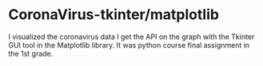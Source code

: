# CoronaVirus-tkinter/matplotlib

I visualized the coronavirus data I get the API on the graph with the Tkinter GUI tool in the Matplotlib library.
It was python course final assignment in the 1st grade.
